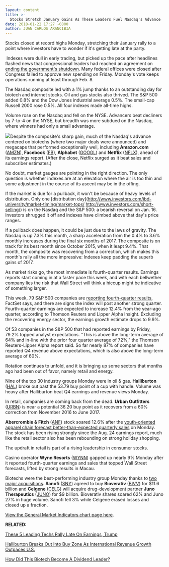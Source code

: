 ```yaml
---
layout: content
title: >-
  Stocks Stretch January Gains As These Leaders Fuel Nasdaq's Advance
date: 2018-01-22 17:27 -0800
author: JUAN CARLOS ARANCIBIA
---
```






Stocks closed at record highs Monday, stretching their January rally to a point where investors have to wonder if it's getting late at the party.




 Indexes were dull in early trading, but picked up the pace after headlines flashed news that congressional leaders had reached an agreement on [ending the government's shutdown](https://www.investors.com/news/economy/government-shutdown-could-end-today-unless-democrats-dig-in/). Many federal offices were closed after Congress failed to approve new spending on Friday. Monday's vote keeps operations running at least through Feb. 8.


The Nasdaq composite led with a 1% jump thanks to an outstanding day for biotech and internet stocks. Oil and gas stocks also thrived. The S&P 500 added 0.8% and the Dow Jones industrial average 0.5%. The small-cap Russell 2000 rose 0.5%. All four indexes made all-time highs.


Volume rose on the Nasdaq and fell on the NYSE. Advancers beat decliners by 7-to-4 on the NYSE, but breadth was more subdued on the Nasdaq, where winners had only a small advantage.


![](https://www.investors.com/wp-content/uploads/2018/01/MP01221818-220x300.png)Despite the composite's sharp gain, much of the Nasdaq's advance centered on biotechs (where two major deals were announced) and megacaps that performed exceptionally well, including **Amazon.com** ([AMZN](https://research.investors.com/quote.aspx?symbol=AMZN)), **Facebook** ([FB](https://research.investors.com/quote.aspx?symbol=FB)), **Alphabet** ([GOOGL](https://research.investors.com/quote.aspx?symbol=GOOGL)) and **Netflix** ([NFLX](https://research.investors.com/quote.aspx?symbol=NFLX)), ahead of its earnings report. (After the close, Netflix surged as it beat sales and subscriber estimates.)


No doubt, market gauges are pointing in the right direction. The only question is whether indexes are at an elevation where the air is too thin and some adjustment in the course of its ascent may be in the offing.


If the market is due for a pullback, it won't be because of heavy levels of distribution. Only one [distribution day](http://www.investors.com/ibd-university/market-timing/market-tops/ http://www.investors.com/short-selling/) is on the Nasdaq and the S&P 500: a bearish reversal on Jan. 16. Investors shrugged it off and indexes have climbed above that day's price ranges.


If a pullback does happen, it could be just due to the laws of gravity. The Nasdaq is up 7.3% this month, a sharp acceleration from the 0.4% to 3.6% monthly increases during the final six months of 2017. The composite is on track for its best month since October 2015, when it leapt 9.4%. That month, the composite was recovering from a correction, which makes this month's rally all the more impressive: Indexes keep padding the superb gains of 2017.


As market risks go, the most immediate is fourth-quarter results. Earnings reports start coming in at a faster pace this week, and with each bellwether company lies the risk that Wall Street will think a hiccup might be indicative of something larger.


This week, 79 S&P 500 companies are [reporting fourth-quarter results](https://www.investors.com/research/earnings-calendar-analyst-estimates-stocks-to-watch/), FactSet says, and there are signs the index will post another strong quarter. Fourth-quarter earnings are expected to increase 12.4% from the year-ago quarter, according to Thomson Reuters and Lipper Alpha Insight. Excluding the recovering energy sector, the earnings growth estimate drops to 9.9%.


Of 53 companies in the S&P 500 that had reported earnings by Friday, 79.2% topped analyst expectations. "This is above the long-term average of 64% and in-line with the prior four quarter average of 72%," the Thomson Reuters-Lipper Alpha report said. So far nearly 87% of companies have reported Q4 revenue above expectations, which is also above the long-term average of 60%.


Rotation continues to unfold, and it is bringing up some sectors that months ago had been out of favor, namely retail and energy.


Nine of the top 30 industry groups Monday were in oil & gas. **Halliburton** ([HAL](https://research.investors.com/quote.aspx?symbol=HAL)) broke out past the 53.79 buy point of a cup with handle. Volume was heavy after Halliburton beat Q4 earnings and revenue views Monday.


In retail, companies are coming back from the dead. **Urban Outfitters** ([URBN](https://research.investors.com/quote.aspx?symbol=URBN)) is near a potential 36.20 buy point as it recovers from a 60% correction from November 2016 to June 2017.


**Abercrombie & Fitch** ([ANF](https://research.investors.com/quote.aspx?symbol=ANF)) stock soared 12.6% after the [youth-oriented apparel chain forecast better-than-expected quarterly sales](https://www.investors.com/news/abercrombie-fitch-stock-surges-to-16-month-high-on-raised-holiday-sales-guidance/) on Monday. The stock has been rising strongly since the Aug. 24 earnings report, much like the retail sector also has been rebounding on strong holiday shopping.


The updraft in retail is part of a rising leadership in consumer stocks.


Casino operator **Wynn Resorts** ([WYNN](https://research.investors.com/quote.aspx?symbol=WYNN)) gapped up nearly 9% Monday after it reported fourth-quarter earnings and sales that topped Wall Street forecasts, lifted by strong results in Macau.


Biotechs were the best-performing industry group Monday thanks to [two major acquisitions](https://www.investors.com/news/technology/sanofi-said-near-11-5-billion-bioverativ-buy-as-drug-ma-buzz-heats-up/). **Sanofi** ([SNY](https://research.investors.com/quote.aspx?symbol=SNY)) agreed to buy **Bioverativ** ([BIVV](https://research.investors.com/quote.aspx?symbol=BIVV)) for $11.6 billion and **Celgene** ([CELG](https://research.investors.com/quote.aspx?symbol=CELG)) will acquire drug-development partner **Juno Therapeutics** ([JUNO](https://research.investors.com/quote.aspx?symbol=JUNO)) for $9 billion. Bioverativ shares soared 62% and Juno 27% in huge volume. Sanofi fell 3% while Celgene erased losses and closed up a fraction.


[View the General Market Indicators chart page here](https://www.investors.com/wp-content/uploads/2018/01/IBD2201152559GMI.pdf).


**RELATED:**


[These 5 Leading Techs Rally Late On Earnings, Trump](https://www.investors.com/news/technology/these-5-leading-techs-rally-late-on-earnings-trump-sp-500-futures/)


[Halliburton Breaks Out Into Buy Zone As International Revenue Growth Outpaces U.S.](https://www.investors.com/news/halliburton-earnings-revenue-growth-beat-views-as-stock-nears-buy-point/)


[How Did This Biotech Become A Dividend Leader?](https://www.investors.com/research/the-income-investor/amgen-is-a-dividend-leader/)




